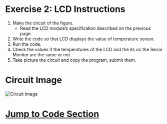 # Exercise 2: LCD Instructions

1. Make the circuit of the figure.
   - Read the LCD module’s specification described on the
     previous page.
2. Write the code so that LCD displays the value of
   temperature sensor.
3. Run the code.
4. Check the values if the temperatures of the LCD and
   the its on the Serial Monitor are the same or not.
5. Take picture the circuit and copy the program, submit
   them.

# Circuit Image

![Circuit Image](./Circuit.png)

# [Jump to Code Section](./code.ino)
